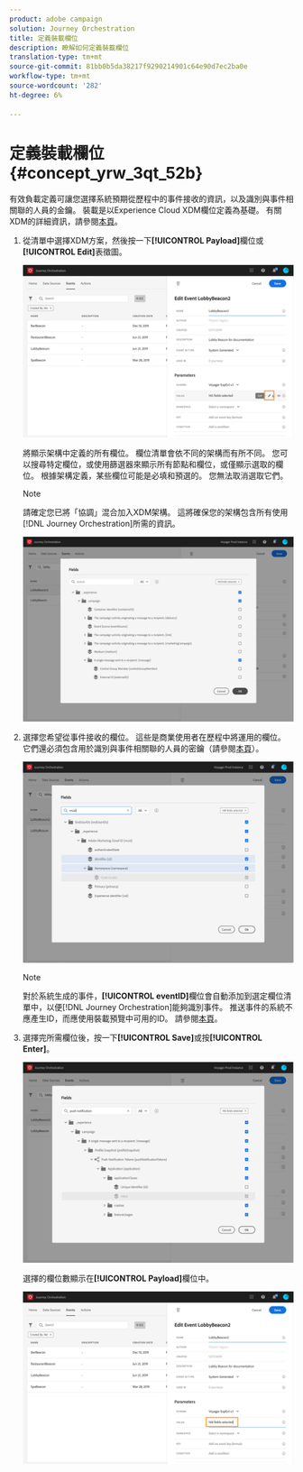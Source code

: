 ```yaml
---
product: adobe campaign
solution: Journey Orchestration
title: 定義裝載欄位
description: 瞭解如何定義裝載欄位
translation-type: tm+mt
source-git-commit: 81bb0b5da38217f9290214901c64e90d7ec2ba0e
workflow-type: tm+mt
source-wordcount: '282'
ht-degree: 6%

---
```



# 定義裝載欄位 {#concept_yrw_3qt_52b}

有效負載定義可讓您選擇系統預期從歷程中的事件接收的資訊，以及識別與事件相關聯的人員的金鑰。 裝載是以Experience Cloud XDM欄位定義為基礎。 有關XDM的詳細資訊，請參閱[本頁](https://docs.adobe.com/content/help/zh-Hant/experience-platform/xdm/home.html)。

1. 從清單中選擇XDM方案，然後按一下&#x200B;**[!UICONTROL Payload]**&#x200B;欄位或&#x200B;**[!UICONTROL Edit]**&#x200B;表徵圖。

   ![](../assets/journey8.png)

   將顯示架構中定義的所有欄位。 欄位清單會依不同的架構而有所不同。 您可以搜尋特定欄位，或使用篩選器來顯示所有節點和欄位，或僅顯示選取的欄位。 根據架構定義，某些欄位可能是必填和預選的。 您無法取消選取它們。

   >[!NOTE]
   >
   >請確定您已將「協調」混合加入XDM架構。 這將確保您的架構包含所有使用[!DNL Journey Orchestration]所需的資訊。

   ![](../assets/journey9.png)

1. 選擇您希望從事件接收的欄位。 這些是商業使用者在歷程中將運用的欄位。 它們還必須包含用於識別與事件相關聯的人員的密鑰（請參閱[本頁](../event/defining-the-event-key.md)）。

   ![](../assets/journey10.png)

   >[!NOTE]
   >
   >對於系統生成的事件，**[!UICONTROL eventID]**&#x200B;欄位會自動添加到選定欄位清單中，以便[!DNL Journey Orchestration]能夠識別事件。 推送事件的系統不應產生ID，而應使用裝載預覽中可用的ID。 請參閱[本頁](../event/previewing-the-payload.md)。

1. 選擇完所需欄位後，按一下&#x200B;**[!UICONTROL Save]**&#x200B;或按&#x200B;**[!UICONTROL Enter]**。

   ![](../assets/journey11.png)

   選擇的欄位數顯示在&#x200B;**[!UICONTROL Payload]**&#x200B;欄位中。

   ![](../assets/journey12.png)
